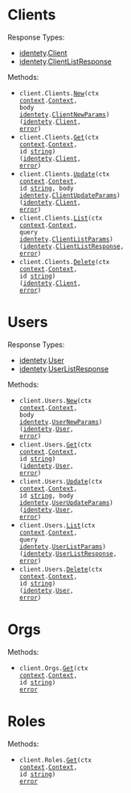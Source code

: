 # Clients

Response Types:

- <a href="https://pkg.go.dev/github.com/identety/identety-go-sdk">identety</a>.<a href="https://pkg.go.dev/github.com/identety/identety-go-sdk#Client">Client</a>
- <a href="https://pkg.go.dev/github.com/identety/identety-go-sdk">identety</a>.<a href="https://pkg.go.dev/github.com/identety/identety-go-sdk#ClientListResponse">ClientListResponse</a>

Methods:

- <code title="post /clients">client.Clients.<a href="https://pkg.go.dev/github.com/identety/identety-go-sdk#ClientService.New">New</a>(ctx <a href="https://pkg.go.dev/context">context</a>.<a href="https://pkg.go.dev/context#Context">Context</a>, body <a href="https://pkg.go.dev/github.com/identety/identety-go-sdk">identety</a>.<a href="https://pkg.go.dev/github.com/identety/identety-go-sdk#ClientNewParams">ClientNewParams</a>) (<a href="https://pkg.go.dev/github.com/identety/identety-go-sdk">identety</a>.<a href="https://pkg.go.dev/github.com/identety/identety-go-sdk#Client">Client</a>, <a href="https://pkg.go.dev/builtin#error">error</a>)</code>
- <code title="get /clients/{id}">client.Clients.<a href="https://pkg.go.dev/github.com/identety/identety-go-sdk#ClientService.Get">Get</a>(ctx <a href="https://pkg.go.dev/context">context</a>.<a href="https://pkg.go.dev/context#Context">Context</a>, id <a href="https://pkg.go.dev/builtin#string">string</a>) (<a href="https://pkg.go.dev/github.com/identety/identety-go-sdk">identety</a>.<a href="https://pkg.go.dev/github.com/identety/identety-go-sdk#Client">Client</a>, <a href="https://pkg.go.dev/builtin#error">error</a>)</code>
- <code title="patch /clients/{id}">client.Clients.<a href="https://pkg.go.dev/github.com/identety/identety-go-sdk#ClientService.Update">Update</a>(ctx <a href="https://pkg.go.dev/context">context</a>.<a href="https://pkg.go.dev/context#Context">Context</a>, id <a href="https://pkg.go.dev/builtin#string">string</a>, body <a href="https://pkg.go.dev/github.com/identety/identety-go-sdk">identety</a>.<a href="https://pkg.go.dev/github.com/identety/identety-go-sdk#ClientUpdateParams">ClientUpdateParams</a>) (<a href="https://pkg.go.dev/github.com/identety/identety-go-sdk">identety</a>.<a href="https://pkg.go.dev/github.com/identety/identety-go-sdk#Client">Client</a>, <a href="https://pkg.go.dev/builtin#error">error</a>)</code>
- <code title="get /clients">client.Clients.<a href="https://pkg.go.dev/github.com/identety/identety-go-sdk#ClientService.List">List</a>(ctx <a href="https://pkg.go.dev/context">context</a>.<a href="https://pkg.go.dev/context#Context">Context</a>, query <a href="https://pkg.go.dev/github.com/identety/identety-go-sdk">identety</a>.<a href="https://pkg.go.dev/github.com/identety/identety-go-sdk#ClientListParams">ClientListParams</a>) (<a href="https://pkg.go.dev/github.com/identety/identety-go-sdk">identety</a>.<a href="https://pkg.go.dev/github.com/identety/identety-go-sdk#ClientListResponse">ClientListResponse</a>, <a href="https://pkg.go.dev/builtin#error">error</a>)</code>
- <code title="delete /clients/{id}">client.Clients.<a href="https://pkg.go.dev/github.com/identety/identety-go-sdk#ClientService.Delete">Delete</a>(ctx <a href="https://pkg.go.dev/context">context</a>.<a href="https://pkg.go.dev/context#Context">Context</a>, id <a href="https://pkg.go.dev/builtin#string">string</a>) (<a href="https://pkg.go.dev/github.com/identety/identety-go-sdk">identety</a>.<a href="https://pkg.go.dev/github.com/identety/identety-go-sdk#Client">Client</a>, <a href="https://pkg.go.dev/builtin#error">error</a>)</code>

# Users

Response Types:

- <a href="https://pkg.go.dev/github.com/identety/identety-go-sdk">identety</a>.<a href="https://pkg.go.dev/github.com/identety/identety-go-sdk#User">User</a>
- <a href="https://pkg.go.dev/github.com/identety/identety-go-sdk">identety</a>.<a href="https://pkg.go.dev/github.com/identety/identety-go-sdk#UserListResponse">UserListResponse</a>

Methods:

- <code title="post /users">client.Users.<a href="https://pkg.go.dev/github.com/identety/identety-go-sdk#UserService.New">New</a>(ctx <a href="https://pkg.go.dev/context">context</a>.<a href="https://pkg.go.dev/context#Context">Context</a>, body <a href="https://pkg.go.dev/github.com/identety/identety-go-sdk">identety</a>.<a href="https://pkg.go.dev/github.com/identety/identety-go-sdk#UserNewParams">UserNewParams</a>) (<a href="https://pkg.go.dev/github.com/identety/identety-go-sdk">identety</a>.<a href="https://pkg.go.dev/github.com/identety/identety-go-sdk#User">User</a>, <a href="https://pkg.go.dev/builtin#error">error</a>)</code>
- <code title="get /users/{id}">client.Users.<a href="https://pkg.go.dev/github.com/identety/identety-go-sdk#UserService.Get">Get</a>(ctx <a href="https://pkg.go.dev/context">context</a>.<a href="https://pkg.go.dev/context#Context">Context</a>, id <a href="https://pkg.go.dev/builtin#string">string</a>) (<a href="https://pkg.go.dev/github.com/identety/identety-go-sdk">identety</a>.<a href="https://pkg.go.dev/github.com/identety/identety-go-sdk#User">User</a>, <a href="https://pkg.go.dev/builtin#error">error</a>)</code>
- <code title="put /users/{id}">client.Users.<a href="https://pkg.go.dev/github.com/identety/identety-go-sdk#UserService.Update">Update</a>(ctx <a href="https://pkg.go.dev/context">context</a>.<a href="https://pkg.go.dev/context#Context">Context</a>, id <a href="https://pkg.go.dev/builtin#string">string</a>, body <a href="https://pkg.go.dev/github.com/identety/identety-go-sdk">identety</a>.<a href="https://pkg.go.dev/github.com/identety/identety-go-sdk#UserUpdateParams">UserUpdateParams</a>) (<a href="https://pkg.go.dev/github.com/identety/identety-go-sdk">identety</a>.<a href="https://pkg.go.dev/github.com/identety/identety-go-sdk#User">User</a>, <a href="https://pkg.go.dev/builtin#error">error</a>)</code>
- <code title="get /users">client.Users.<a href="https://pkg.go.dev/github.com/identety/identety-go-sdk#UserService.List">List</a>(ctx <a href="https://pkg.go.dev/context">context</a>.<a href="https://pkg.go.dev/context#Context">Context</a>, query <a href="https://pkg.go.dev/github.com/identety/identety-go-sdk">identety</a>.<a href="https://pkg.go.dev/github.com/identety/identety-go-sdk#UserListParams">UserListParams</a>) (<a href="https://pkg.go.dev/github.com/identety/identety-go-sdk">identety</a>.<a href="https://pkg.go.dev/github.com/identety/identety-go-sdk#UserListResponse">UserListResponse</a>, <a href="https://pkg.go.dev/builtin#error">error</a>)</code>
- <code title="delete /users/{id}">client.Users.<a href="https://pkg.go.dev/github.com/identety/identety-go-sdk#UserService.Delete">Delete</a>(ctx <a href="https://pkg.go.dev/context">context</a>.<a href="https://pkg.go.dev/context#Context">Context</a>, id <a href="https://pkg.go.dev/builtin#string">string</a>) (<a href="https://pkg.go.dev/github.com/identety/identety-go-sdk">identety</a>.<a href="https://pkg.go.dev/github.com/identety/identety-go-sdk#User">User</a>, <a href="https://pkg.go.dev/builtin#error">error</a>)</code>

# Orgs

Methods:

- <code title="get /org/{id}">client.Orgs.<a href="https://pkg.go.dev/github.com/identety/identety-go-sdk#OrgService.Get">Get</a>(ctx <a href="https://pkg.go.dev/context">context</a>.<a href="https://pkg.go.dev/context#Context">Context</a>, id <a href="https://pkg.go.dev/builtin#string">string</a>) <a href="https://pkg.go.dev/builtin#error">error</a></code>

# Roles

Methods:

- <code title="get /role/{id}">client.Roles.<a href="https://pkg.go.dev/github.com/identety/identety-go-sdk#RoleService.Get">Get</a>(ctx <a href="https://pkg.go.dev/context">context</a>.<a href="https://pkg.go.dev/context#Context">Context</a>, id <a href="https://pkg.go.dev/builtin#string">string</a>) <a href="https://pkg.go.dev/builtin#error">error</a></code>
